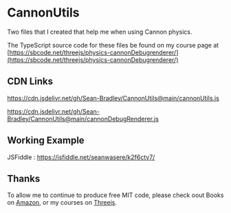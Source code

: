 # CannonUtils

Two files that I created that help me when using Cannon physics.

The TypeScript source code for these files be found on my course page at [https://sbcode.net/threejs/physics-cannonDebugrenderer/](https://sbcode.net/threejs/physics-cannonDebugrenderer/)

## CDN Links

https://cdn.jsdelivr.net/gh/Sean-Bradley/CannonUtils@main/cannonUtils.js

https://cdn.jsdelivr.net/gh/Sean-Bradley/CannonUtils@main/cannonDebugRenderer.js
      
## Working Example

JSFiddle : https://jsfiddle.net/seanwasere/k2f6ctv7/

## Thanks

To allow me to continue to produce free MIT code, please check oout Books on [Amazon](https://www.amazon.com/kindle-dbs/entity/author/B091CV4KY5), or my courses on [Threejs](https://sbcode.net/coupons).
